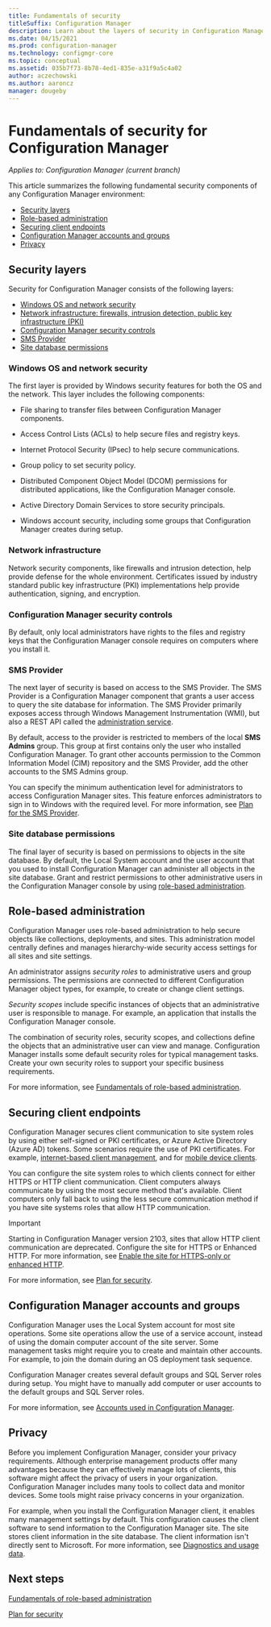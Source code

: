 ```yaml
---
title: Fundamentals of security
titleSuffix: Configuration Manager
description: Learn about the layers of security in Configuration Manager.
ms.date: 04/15/2021
ms.prod: configuration-manager
ms.technology: configmgr-core
ms.topic: conceptual
ms.assetid: 035b7f73-8b78-4ed1-835e-a31f9a5c4a02
author: aczechowski
ms.author: aaroncz
manager: dougeby
---
```


# Fundamentals of security for Configuration Manager

*Applies to: Configuration Manager (current branch)*

This article summarizes the following fundamental security components of any Configuration Manager environment:

- [Security layers](#security-layers)
- [Role-based administration](#role-based-administration)
- [Securing client endpoints](#securing-client-endpoints)
- [Configuration Manager accounts and groups](#configuration-manager-accounts-and-groups)
- [Privacy](#privacy)

## Security layers

Security for Configuration Manager consists of the following layers:

- [Windows OS and network security](#windows-os-and-network-security)
- [Network infrastructure: firewalls, intrusion detection, public key infrastructure (PKI)](#network-infrastructure)
- [Configuration Manager security controls](#configuration-manager-security-controls)
- [SMS Provider](#sms-provider)
- [Site database permissions](#site-database-permissions)

### Windows OS and network security

The first layer is provided by Windows security features for both the OS and the network. This layer includes the following components:

- File sharing to transfer files between Configuration Manager components.

- Access Control Lists (ACLs) to help secure files and registry keys.

- Internet Protocol Security (IPsec) to help secure communications.

- Group policy to set security policy.

- Distributed Component Object Model (DCOM) permissions for distributed applications, like the Configuration Manager console.

- Active Directory Domain Services to store security principals.

- Windows account security, including some groups that Configuration Manager creates during setup.

### Network infrastructure

Network security components, like firewalls and intrusion detection, help provide defense for the whole environment. Certificates issued by industry standard public key infrastructure (PKI) implementations help provide authentication, signing, and encryption.

### Configuration Manager security controls

By default, only local administrators have rights to the files and registry keys that the Configuration Manager console requires on computers where you install it.

### SMS Provider

The next layer of security is based on access to the SMS Provider. The SMS Provider is a Configuration Manager component that grants a user access to query the site database for information. The SMS Provider primarily exposes access through Windows Management Instrumentation (WMI), but also a REST API called the [administration service](../../develop/adminservice/overview.md).

By default, access to the provider is restricted to members of the local **SMS Admins** group. This group at first contains only the user who installed Configuration Manager. To grant other accounts permission to the Common Information Model (CIM) repository and the SMS Provider, add the other accounts to the SMS Admins group.

You can specify the minimum authentication level for administrators to access Configuration Manager sites. This feature enforces administrators to sign in to Windows with the required level. <!--1357013--> For more information, see [Plan for the SMS Provider](../plan-design/hierarchy/plan-for-the-sms-provider.md#authentication).

### Site database permissions

The final layer of security is based on permissions to objects in the site database. By default, the Local System account and the user account that you used to install Configuration Manager can administer all objects in the site database. Grant and restrict permissions to other administrative users in the Configuration Manager console by using [role-based administration](#role-based-administration).

## Role-based administration

Configuration Manager uses role-based administration to help secure objects like collections, deployments, and sites. This administration model centrally defines and manages hierarchy-wide security access settings for all sites and site settings.

An administrator assigns *security roles* to administrative users and group permissions. The permissions are connected to different Configuration Manager object types, for example, to create or change client settings.

*Security scopes* include specific instances of objects that an administrative user is responsible to manage. For example, an application that installs the Configuration Manager console.

The combination of security roles, security scopes, and collections define the objects that an administrative user can view and manage. Configuration Manager installs some default security roles for typical management tasks. Create your own security roles to support your specific business requirements.

For more information, see [Fundamentals of role-based administration](fundamentals-of-role-based-administration.md).

## Securing client endpoints

Configuration Manager secures client communication to site system roles by using either self-signed or PKI certificates, or Azure Active Directory (Azure AD) tokens. Some scenarios require the use of PKI certificates. For example, [internet-based client management](../clients/manage/plan-internet-based-client-management.md), and for [mobile device clients](../../mdm/plan-design/plan-on-premises-mdm.md).

You can configure the site system roles to which clients connect for either HTTPS or HTTP client communication. Client computers always communicate by using the most secure method that's available. Client computers only fall back to using the less secure communication method if you have site systems roles that allow HTTP communication.

> [!IMPORTANT]
> Starting in Configuration Manager version 2103, sites that allow HTTP client communication are deprecated. Configure the site for HTTPS or Enhanced HTTP. For more information, see [Enable the site for HTTPS-only or enhanced HTTP](../servers/deploy/install/list-of-prerequisite-checks.md#enable-site-system-roles-for-https-or-enhanced-http).<!-- 9390933,9572265 -->

For more information, see [Plan for security](../plan-design/security/plan-for-security.md).

## Configuration Manager accounts and groups

Configuration Manager uses the Local System account for most site operations. Some site operations allow the use of a service account, instead of using the domain computer account of the site server. Some management tasks might require you to create and maintain other accounts. For example, to join the domain during an OS deployment task sequence.

Configuration Manager creates several default groups and SQL Server roles during setup. You might have to manually add computer or user accounts to the default groups and SQL Server roles.

For more information, see [Accounts used in Configuration Manager](../plan-design/hierarchy/accounts.md).

## Privacy

Before you implement Configuration Manager, consider your privacy requirements. Although enterprise management products offer many advantages because they can effectively manage lots of clients, this software might affect the privacy of users in your organization. Configuration Manager includes many tools to collect data and monitor devices. Some tools might raise privacy concerns in your organization.

For example, when you install the Configuration Manager client, it enables many management settings by default. This configuration causes the client software to send information to the Configuration Manager site. The site stores client information in the site database. The client information isn't directly sent to Microsoft. For more information, see [Diagnostics and usage data](../plan-design/diagnostics/diagnostics-and-usage-data.md).

## Next steps

[Fundamentals of role-based administration](fundamentals-of-role-based-administration.md)

[Plan for security](../plan-design/security/plan-for-security.md)
